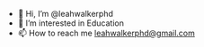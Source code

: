 - 👋 Hi, I’m @leahwalkerphd
- 👀 I’m interested in Education
- 📫 How to reach me leahwalkerphd@gmail.com

<!---
leahwalkerphd/leahwalkerphd is a ✨ special ✨ repository because its `README.md` (this file) appears on your GitHub profile.
You can click the Preview link to take a look at your changes.
--->

